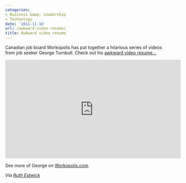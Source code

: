 ```yaml
---
categories:
- Business &amp; Leadership
- Technology
date: '2011-11-18'
url: /awkward-video-resume/
title: Awkward video resume
---
```


Canadian job board Workopolis has put together a hilarious series of videos from job seeker George Turnbull. Check out his <a href="http://www.workopolis.com/about/the-candidate">awkward video resume...</a>

<iframe class="alignc" width="560" height="315" src="https://www.youtube.com/embed/88g12mflK1s?rel=0" frameborder="0" allowfullscreen></iframe>

See more of George on <a href="http://www.workopolis.com/about/the-candidate">Workopolis.com</a>.

<em>Via <a href="https://twitter.com/HRstalker">Ruth Estwick</a></em>